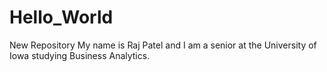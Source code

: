 # Hello_World
New Repository
My name is Raj Patel and I am a senior at the University of Iowa studying Business Analytics. 
